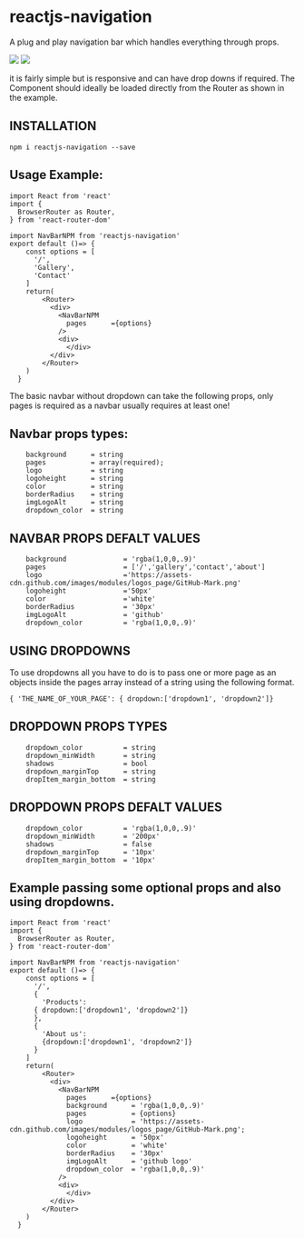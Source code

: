 # reactjs-navigation
A plug and play navigation bar which handles everything through props.

![](https://d2mxuefqeaa7sj.cloudfront.net/s_86591FB794132C7BE9E767197E3584B3C5567A5820418BAE9F8C3775ABA9569E_1525625035893_Screen+Shot+2018-05-06+at+18.42.44.png)
![](https://d2mxuefqeaa7sj.cloudfront.net/s_86591FB794132C7BE9E767197E3584B3C5567A5820418BAE9F8C3775ABA9569E_1525625035903_Screen+Shot+2018-05-06+at+18.43.00.png)



it is fairly simple but is responsive and can have drop downs if required.
The Component should ideally be loaded directly from the Router as shown in the example.

## INSTALLATION
    npm i reactjs-navigation --save

## Usage Example:

    import React from 'react'
    import {
      BrowserRouter as Router,
    } from 'react-router-dom'
    
    import NavBarNPM from 'reactjs-navigation'
    export default ()=> {
        const options = [
          '/',
          'Gallery',
          'Contact'
        ]
        return(
            <Router>
              <div>
                <NavBarNPM 
                  pages      ={options}
                />
                <div>
                  </div>
              </div>
            </Router>
        )
      }
    

The basic navbar without dropdown  can take the following props, only pages is required as a navbar usually requires at least one!


## Navbar props types:


    
        background      = string
        pages           = array(required);
        logo            = string
        logoheight      = string
        color           = string
        borderRadius    = string
        imgLogoAlt      = string
        dropdown_color  = string


## NAVBAR PROPS DEFALT VALUES


        background              = 'rgba(1,0,0,.9)'
        pages                   = ['/','gallery','contact','about']
        logo                    ='https://assets-cdn.github.com/images/modules/logos_page/GitHub-Mark.png'
        logoheight              ='50px'
        color                   ='white'
        borderRadius            = '30px'
        imgLogoAlt              = 'github'
        dropdown_color          = 'rgba(1,0,0,.9)'


## USING DROPDOWNS

To use dropdowns all you have to do is to pass one or more page as an objects inside the pages array instead of a string using the following format.


    { 'THE_NAME_OF_YOUR_PAGE': { dropdown:['dropdown1', 'dropdown2']}


## DROPDOWN PROPS TYPES
        dropdown_color          = string
        dropdown_minWidth       = string
        shadows                 = bool
        dropdown_marginTop      = string
        dropItem_margin_bottom  = string


## DROPDOWN PROPS DEFALT VALUES
        dropdown_color          = 'rgba(1,0,0,.9)'
        dropdown_minWidth       = '200px'
        shadows                 = false
        dropdown_marginTop      = '10px'
        dropItem_margin_bottom  = '10px'

## Example passing some optional props and also using dropdowns.


    import React from 'react'
    import {
      BrowserRouter as Router,
    } from 'react-router-dom'
    
    import NavBarNPM from 'reactjs-navigation'
    export default ()=> {
        const options = [
          '/',
          {
            'Products':
          { dropdown:['dropdown1', 'dropdown2']}
          },
          {
            'About us':
            {dropdown:['dropdown1', 'dropdown2']}
          }
        ]
        return(
            <Router>
              <div>
                <NavBarNPM 
                  pages      ={options}     
                  background      = 'rgba(1,0,0,.9)'
                  pages           = {options}
                  logo            = 'https://assets-cdn.github.com/images/modules/logos_page/GitHub-Mark.png';
                  logoheight      = '50px'
                  color           = 'white'
                  borderRadius    = '30px'
                  imgLogoAlt      = 'github logo'
                  dropdown_color  = 'rgba(1,0,0,.9)'
                />
                <div>
                  </div>
              </div>
            </Router>
        )
      }

